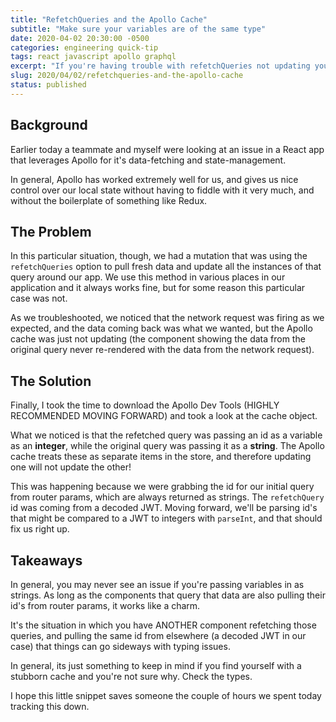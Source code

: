 ```yaml
---
title: "RefetchQueries and the Apollo Cache"
subtitle: "Make sure your variables are of the same type"
date: 2020-04-02 20:30:00 -0500
categories: engineering quick-tip
tags: react javascript apollo graphql
excerpt: "If you're having trouble with refetchQueries not updating your UI, it could be a type mismatch."
slug: 2020/04/02/refetchqueries-and-the-apollo-cache
status: published
---
```


## Background

Earlier today a teammate and myself were looking at an issue in a React app that leverages Apollo for it's data-fetching and state-management.

In general, Apollo has worked extremely well for us, and gives us nice control over our local state without having to fiddle with it very much, and without the boilerplate of something like Redux.

## The Problem

In this particular situation, though, we had a mutation that was using the `refetchQueries` option to pull fresh data and update all the instances of that query around our app. We use this method in various places in our application and it always works fine, but for some reason this particular case was not.

As we troubleshooted, we noticed that the network request was firing as we expected, and the data coming back was what we wanted, but the Apollo cache was just not updating (the component showing the data from the original query never re-rendered with the data from the network request).

## The Solution

Finally, I took the time to download the Apollo Dev Tools (HIGHLY RECOMMENDED MOVING FORWARD) and took a look at the cache object.

What we noticed is that the refetched query was passing an id as a variable as an **integer**, while the original query was passing it as a **string**. The Apollo cache treats these as separate items in the store, and therefore updating one will not update the other!

This was happening because we were grabbing the id for our initial query from router params, which are always returned as strings. The `refetchQuery` id was coming from a decoded JWT. Moving forward, we'll be parsing id's that might be compared to a JWT to integers with `parseInt`, and that should fix us right up.

## Takeaways

In general, you may never see an issue if you're passing variables in as strings. As long as the components that query that data are also pulling their id's from router params, it works like a charm.

It's the situation in which you have ANOTHER component refetching those queries, and pulling the same id from elsewhere (a decoded JWT in our case) that things can go sideways with typing issues.

In general, its just something to keep in mind if you find yourself with a stubborn cache and you're not sure why. Check the types.

I hope this little snippet saves someone the couple of hours we spent today tracking this down.
